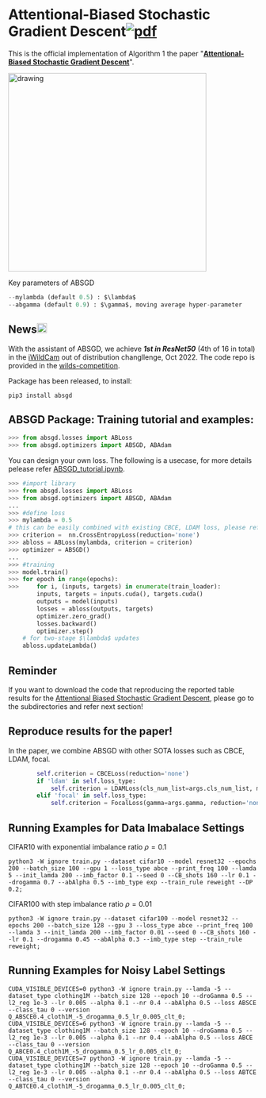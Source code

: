 # Attentional-Biased Stochastic Gradient Descent[![pdf](https://img.shields.io/badge/Arxiv-pdf-orange.svg?style=flat)](https://arxiv.org/pdf/2012.06951.pdf)
This is the official implementation of Algorithm 1 the paper "[**Attentional-Biased Stochastic Gradient Descent**](https://arxiv.org/pdf/2012.06951.pdf)".

<img src="https://user-images.githubusercontent.com/17371111/196511607-ade8c8ee-d07d-4dc4-9939-6d467bb5049e.png" alt="drawing" width="400"/>

 Key parameters of ABSGD
```python
--mylambda (default 0.5) : $\lambda$
--abgamma (default 0.9) : $\gamma$, moving average hyper-parameter
```
News<img src="https://user-images.githubusercontent.com/17371111/196532894-41de92a5-8ccb-48ed-b477-aa435e155c1f.png" alt="drawing" width="20"/>
----------------------------------------------
With the assistant of ABSGD, we achieve ***1st in ResNet50*** (4th of 16 in total) in the [iWildCam](https://wilds.stanford.edu/leaderboard/) out of distribution changllenge, Oct 2022. The code repo is provided in the [wilds-competition](https://github.com/qiqi-helloworld/ABSGD/tree/main/wilds-competition).

Package has been released, to install:
```
pip3 install absgd
```
ABSGD Package: Training tutorial and examples:
----------
```python
>>> from absgd.losses import ABLoss
>>> from absgd.optimizers import ABSGD, ABAdam
```
You can design your own loss. The following is a usecase, for more details pelease refer [ABSGD_tutorial.ipynb](./ABSGD_tutorial.ipynb).
```python
>>> #import library
>>> from absgd.losses import ABLoss
>>> from absgd.optimizers import ABSGD, ABAdam
...
>>> #define loss
>>> mylambda = 0.5
# this can be easily combined with existing CBCE, LDAM loss, please refer our paper https://arxiv.org/pdf/2012.06951.pdf
>>> criterion =  nn.CrossEntropyLoss(reduction='none') 
>>> abloss = ABLoss(mylambda, criterion = criterion)
>>> optimizer = ABSGD()
...
>>> #training
>>> model.train()
>>> for epoch in range(epochs):
>>>     for i, (inputs, targets) in enumerate(train_loader):
        inputs, targets = inputs.cuda(), targets.cuda()
        outputs = model(inputs)
        losses = abloss(outputs, targets)
        optimizer.zero_grad()
        losses.backward()
        optimizer.step()
    # for two-stage $\lambda$ updates
    abloss.updateLambda()
```


Reminder
----------
If you want to download the code that reproducing the reported table results for the [Attentional Biased Stochastic Gradient Descent](https://arxiv.org/pdf/2012.06951.pdf), please go to the subdirectories and refer next section!



Reproduce results for the paper!
----------------------------------------------
In the paper,  we combine ABSGD with other SOTA losses such as CBCE, LDAM, focal.

```python
        self.criterion = CBCELoss(reduction='none')
        if 'ldam' in self.loss_type:
            self.criterion = LDAMLoss(cls_num_list=args.cls_num_list, max_m=0.5, s=30, reduction = 'none')
        elif 'focal' in self.loss_type:
            self.criterion = FocalLoss(gamma=args.gamma, reduction='none')
 ```

Running Examples for Data Imabalace Settings
----------------------------------------------
CIFAR10 with exponential imbalance ratio $\rho = 0.1$
```
python3 -W ignore train.py --dataset cifar10 --model resnet32 --epochs 200 --batch_size 100 --gpu 1 --loss_type abce --print_freq 100 --lamda 5 --init_lamda 200 --imb_factor 0.1 --seed 0 --CB_shots 160 --lr 0.1 --drogamma 0.7 --abAlpha 0.5 --imb_type exp --train_rule reweight --DP 0.2;
```


CIFAR100 with step imbalance ratio $\rho = 0.01$
```
python3 -W ignore train.py --dataset cifar100 --model resnet32 --epochs 200 --batch_size 128 --gpu 3 --loss_type abce --print_freq 100 --lamda 3 --init_lamda 200 --imb_factor 0.01 --seed 0 --CB_shots 160 --lr 0.1 --drogamma 0.45 --abAlpha 0.3 --imb_type step --train_rule reweight;
```


Running Examples for Noisy Label Settings
----------------------------------------------
```
CUDA_VISIBLE_DEVICES=0 python3 -W ignore train.py --lamda -5 --dataset_type clothing1M --batch_size 128 --epoch 10 --droGamma 0.5 --l2_reg 1e-3 --lr 0.005 --alpha 0.1 --nr 0.4 --abAlpha 0.5 --loss ABSCE --class_tau 0 --version Q_ABSCE0.4_cloth1M_-5_drogamma_0.5_lr_0.005_clt_0;
CUDA_VISIBLE_DEVICES=6 python3 -W ignore train.py --lamda -5 --dataset_type clothing1M --batch_size 128 --epoch 10 --droGamma 0.5 --l2_reg 1e-3 --lr 0.005 --alpha 0.1 --nr 0.4 --abAlpha 0.5 --loss ABCE --class_tau 0 --version Q_ABCE0.4_cloth1M_-5_drogamma_0.5_lr_0.005_clt_0;
CUDA_VISIBLE_DEVICES=7 python3 -W ignore train.py --lamda -5 --dataset_type clothing1M --batch_size 128 --epoch 10 --droGamma 0.5 --l2_reg 1e-3 --lr 0.005 --alpha 0.1 --nr 0.4 --abAlpha 0.5 --loss ABTCE --class_tau 0 --version Q_ABTCE0.4_cloth1M_-5_drogamma_0.5_lr_0.005_clt_0;
```
